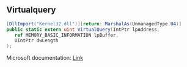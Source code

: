 ## Virtualquery

```csharp
[DllImport("Kernel32.dll")][return: MarshalAs(UnmanagedType.U4)]
public static extern uint VirtualQuery(IntPtr lpAddress,
   ref MEMORY_BASIC_INFORMATION lpBuffer,
   UIntPtr dwLength
);
```

Microsoft documentation: [Link](https://docs.microsoft.com/en-us/windows/win32/api/memoryapi/nf-memoryapi-virtualquery)

